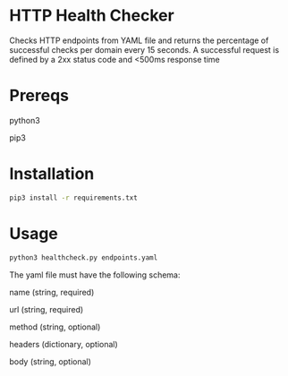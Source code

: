 # HTTP Health Checker
Checks HTTP endpoints from YAML file and returns the percentage of successful checks per domain every 15 seconds. A successful request is defined by a 2xx status code and <500ms response time

# Prereqs
python3

pip3

# Installation
```bash
pip3 install -r requirements.txt
```

# Usage
```bash
python3 healthcheck.py endpoints.yaml
```

The yaml file must have the following schema:

name (string, required)

url (string, required)

method (string, optional)

headers (dictionary, optional) 

body (string, optional)
